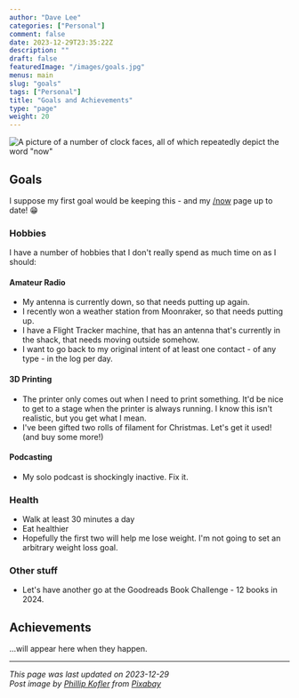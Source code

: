 ```yaml
---
author: "Dave Lee"
categories: ["Personal"]
comment: false
date: 2023-12-29T23:35:22Z
description: ""
draft: false
featuredImage: "/images/goals.jpg"
menus: main
slug: "goals"
tags: ["Personal"]
title: "Goals and Achievements"
type: "page"
weight: 20
---
```


![A picture of a number of clock faces, all of which repeatedly depict the word "now"](/images/goals.jpg)

## Goals

I suppose my first goal would be keeping this - and my [/now](https://davelee.uk/now) page up to date! 😁

### Hobbies

I have a number of hobbies that I don't really spend as much time on as I should:

#### Amateur Radio

* My antenna is currently down, so that needs putting up again.
* I recently won a weather station from Moonraker, so that needs putting up.
* I have a Flight Tracker machine, that has an antenna that's currently in the shack, that needs moving outside somehow.
* I want to go back to my original intent of at least one contact - of any type - in the log per day.

#### 3D Printing

* The printer only comes out when I need to print something.  It'd be nice to get to a stage when the printer is always running.  I know this isn't realistic, but you get what I mean.
* I've been gifted two rolls of filament for Christmas.  Let's get it used! (and buy some more!)

#### Podcasting

* My solo podcast is shockingly inactive.  Fix it.

### Health

* Walk at least 30 minutes a day
* Eat healthier
* Hopefully the first two will help me lose weight.  I'm not going to set an arbitrary weight loss goal.

### Other stuff

* Let's have another go at the Goodreads Book Challenge - 12 books in 2024.

## Achievements

...will appear here when they happen.

---

_This page was last updated on 2023-12-29_  
_Post image by [Phillip Kofler](https://pixabay.com/users/phillipkofler-715497/) from [Pixabay](https://pixabay.com/)_
